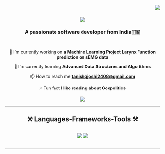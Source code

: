<img align="right" src="https://visitor-badge.laobi.icu/badge?page_id=TanishqJoshi.TanishqJoshi" />

<h1 align="center">
    <img src="https://readme-typing-svg.herokuapp.com/?font=Righteous&size=35&center=true&vCenter=true&width=500&height=70&duration=4000&lines=Hi+There!+👋;+I'm+Tanishq+Joshi!;" />
</h1>

<h3 align="center">A passionate software developer from India🇮🇳</h3>

<br/>

<div align="center">
 
  🔭 I’m currently working on **a Machine Learning Project Larynx Function prediction on sEMG data**
  
  🌱 I’m currently learning **Advanced Data Structures and Algorithms**
  
  📫 How to reach me **tanishqjoshi2408@gmail.com**
  
  ⚡ Fun fact **I like reading about Geopolitics**


 </div>
 
<div align="center"> 
  </a>
  <a href="https://www.linkedin.com/in/tanishqjoshi" target="_blank">
    <img src="https://img.shields.io/badge/LinkedIn-0077B5?style=for-the-badge&logo=linkedin&logoColor=white" target="_blank" />
  </a>
 
  </a>
</div>

 <hr/>
 
<h2 align="center">⚒️ Languages-Frameworks-Tools ⚒️</h2>
<br/>
<div align="center">
    <img src="https://skillicons.dev/icons?i=react,bootstrap,html,css,vscode,github,figma,tailwind,git" />
    <img src="https://skillicons.dev/icons?i=nodejs,python,javascript,typescript,express,firebase,mongodb,c,java,nextjs,mysql" /><br>
</div>

<br/>
<hr/>


